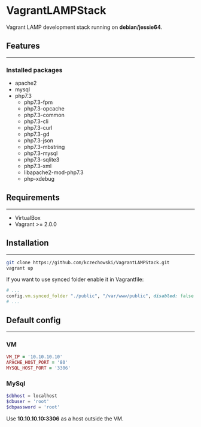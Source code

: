# VagrantLAMPStack

Vagrant LAMP development stack running on **debian/jessie64**.
## Features
---
### Installed packages
* apache2
* mysql
* php7.3 
    * php7.3-fpm
    * php7.3-opcache
    * php7.3-common
    * php7.3-cli
    * php7.3-curl
    * php7.3-gd
    * php7.3-json
    * php7.3-mbstring
    * php7.3-mysql
    * php7.3-sqlite3
    * php7.3-xml
    * libapache2-mod-php7.3
    * php-xdebug

## Requirements
---
* VirtualBox
* Vagrant >= 2.0.0

## Installation
---
```sh
git clone https://github.com/kczechowski/VagrantLAMPStack.git
vagrant up
```
If you want to use synced folder enable it in Vagrantfile:
```ruby
# ...
config.vm.synced_folder "./public", "/var/www/public", disabled: false
# ...
```
## Default config
---
### VM
```ruby
VM_IP = '10.10.10.10'
APACHE_HOST_PORT = '80'
MYSQL_HOST_PORT = '3306'
```

### MySql
```php
$dbhost = localhost
$dbuser = 'root'
$dbpassword = 'root'
```
Use **10.10.10.10:3306** as a host outside the VM.